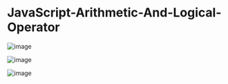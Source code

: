 # JavaScript-Arithmetic-And-Logical-Operator

![image](https://github.com/user-attachments/assets/0a2760a0-e67f-4d7c-8eb7-5514ab488c5f)

![image](https://github.com/user-attachments/assets/e2a9c06a-52e9-45eb-a79e-26c4cb26271f)

![image](https://github.com/user-attachments/assets/a124ba73-2895-4e59-90ec-178d8d97e560)
